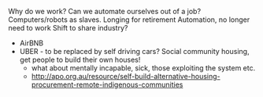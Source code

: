 Why do we work?
Can we automate ourselves out of a job?  Computers/robots as slaves.
Longing for retirement
Automation, no longer need to work
Shift to share industry?
* AirBNB
* UBER - to be replaced by self driving cars?
Social community housing, get people to build their own houses!
  * what about mentally incapable, sick, those exploiting the system etc.
  * http://apo.org.au/resource/self-build-alternative-housing-procurement-remote-indigenous-communities
